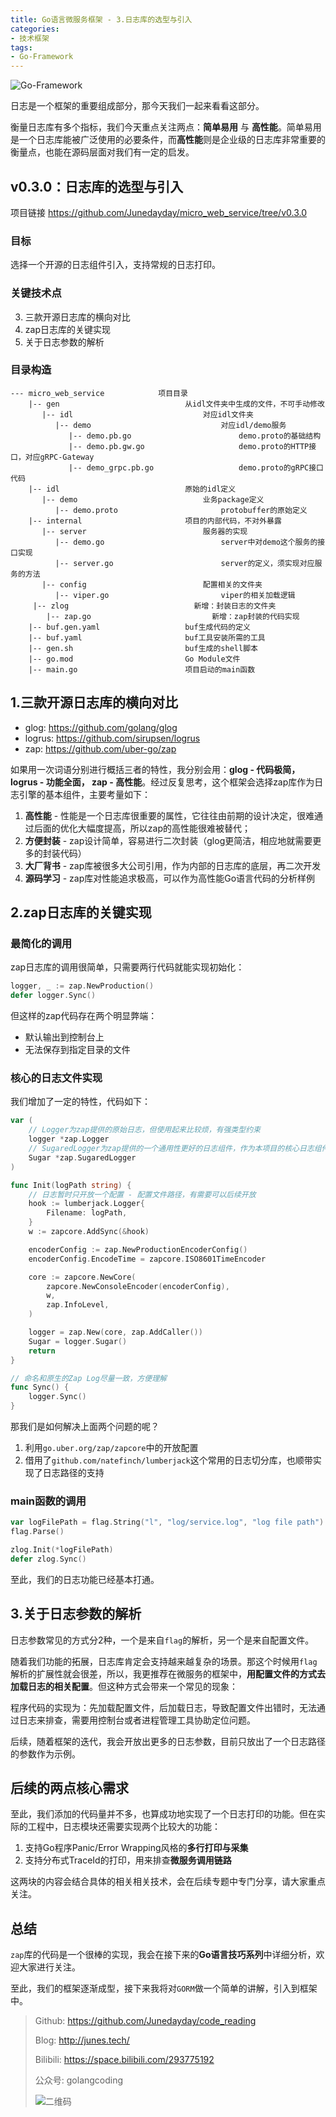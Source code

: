 ```yaml
---
title: Go语言微服务框架 - 3.日志库的选型与引入
categories: 
- 技术框架
tags:
- Go-Framework
---
```


![Go-Framework](https://i.loli.net/2021/08/15/QfmqMJGaNOgt7LC.jpg)

日志是一个框架的重要组成部分，那今天我们一起来看看这部分。

衡量日志库有多个指标，我们今天重点关注两点：**简单易用** 与 **高性能**。简单易用是一个日志库能被广泛使用的必要条件，而**高性能**则是企业级的日志库非常重要的衡量点，也能在源码层面对我们有一定的启发。

<!-- more -->

## v0.3.0：日志库的选型与引入

项目链接 https://github.com/Junedayday/micro_web_service/tree/v0.3.0

### 目标

选择一个开源的日志组件引入，支持常规的日志打印。

### 关键技术点

3. 三款开源日志库的横向对比
2. zap日志库的关键实现
3. 关于日志参数的解析

### 目录构造

```
--- micro_web_service            项目目录
	|-- gen                            从idl文件夹中生成的文件，不可手动修改
	   |-- idl                             对应idl文件夹
	      |-- demo                             对应idl/demo服务
	         |-- demo.pb.go                        demo.proto的基础结构
	         |-- demo.pb.gw.go                     demo.proto的HTTP接口，对应gRPC-Gateway
	         |-- demo_grpc.pb.go                   demo.proto的gRPC接口代码
	|-- idl                            原始的idl定义
	   |-- demo                            业务package定义
	      |-- demo.proto                       protobuffer的原始定义
	|-- internal                       项目的内部代码，不对外暴露
	   |-- server                          服务器的实现
	      |-- demo.go                          server中对demo这个服务的接口实现
	      |-- server.go                        server的定义，须实现对应服务的方法
	   |-- config                          配置相关的文件夹
	      |-- viper.go                         viper的相关加载逻辑
     |-- zlog                            新增：封装日志的文件夹
        |-- zap.go                           新增：zap封装的代码实现
	|-- buf.gen.yaml                   buf生成代码的定义
	|-- buf.yaml                       buf工具安装所需的工具
	|-- gen.sh                         buf生成的shell脚本
	|-- go.mod                         Go Module文件
	|-- main.go                        项目启动的main函数
```

## 1.三款开源日志库的横向对比

- glog: https://github.com/golang/glog
- logrus: https://github.com/sirupsen/logrus
- zap: https://github.com/uber-go/zap

如果用一次词语分别进行概括三者的特性，我分别会用：**glog - 代码极简，logrus - 功能全面， zap - 高性能**。经过反复思考，这个框架会选择zap库作为日志引擎的基本组件，主要考量如下：

1. **高性能** - 性能是一个日志库很重要的属性，它往往由前期的设计决定，很难通过后面的优化大幅度提高，所以zap的高性能很难被替代；
2. **方便封装** - zap设计简单，容易进行二次封装（glog更简洁，相应地就需要更多的封装代码）
3. **大厂背书** - zap库被很多大公司引用，作为内部的日志库的底层，再二次开发
4. **源码学习** - zap库对性能追求极高，可以作为高性能Go语言代码的分析样例

## 2.zap日志库的关键实现

### 最简化的调用

zap日志库的调用很简单，只需要两行代码就能实现初始化：

```go
logger, _ := zap.NewProduction()
defer logger.Sync()
```

但这样的zap代码存在两个明显弊端：

- 默认输出到控制台上
- 无法保存到指定目录的文件

### 核心的日志文件实现

我们增加了一定的特性，代码如下：

```go
var (
	// Logger为zap提供的原始日志，但使用起来比较烦，有强类型约束
	logger *zap.Logger
	// SugaredLogger为zap提供的一个通用性更好的日志组件，作为本项目的核心日志组件
	Sugar *zap.SugaredLogger
)

func Init(logPath string) {
	// 日志暂时只开放一个配置 - 配置文件路径，有需要可以后续开放
	hook := lumberjack.Logger{
		Filename: logPath,
	}
	w := zapcore.AddSync(&hook)

	encoderConfig := zap.NewProductionEncoderConfig()
	encoderConfig.EncodeTime = zapcore.ISO8601TimeEncoder

	core := zapcore.NewCore(
		zapcore.NewConsoleEncoder(encoderConfig),
		w,
		zap.InfoLevel,
	)

	logger = zap.New(core, zap.AddCaller())
	Sugar = logger.Sugar()
	return
}

// 命名和原生的Zap Log尽量一致，方便理解
func Sync() {
	logger.Sync()
}
```

那我们是如何解决上面两个问题的呢？

1. 利用`go.uber.org/zap/zapcore`中的开放配置
2. 借用了`github.com/natefinch/lumberjack`这个常用的日志切分库，也顺带实现了日志路径的支持

### main函数的调用

```go
var logFilePath = flag.String("l", "log/service.log", "log file path")
flag.Parse()

zlog.Init(*logFilePath)
defer zlog.Sync()
```

至此，我们的日志功能已经基本打通。

## 3.关于日志参数的解析

日志参数常见的方式分2种，一个是来自`flag`的解析，另一个是来自配置文件。

随着我们功能的拓展，日志库肯定会支持越来越复杂的场景。那这个时候用`flag`解析的扩展性就会很差，所以，我更推荐在微服务的框架中，**用配置文件的方式去加载日志的相关配置**。但这种方式会带来一个常见的现象：

程序代码的实现为：先加载配置文件，后加载日志，导致配置文件出错时，无法通过日志来排查，需要用控制台或者进程管理工具协助定位问题。

后续，随着框架的迭代，我会开放出更多的日志参数，目前只放出了一个日志路径的参数作为示例。

## 后续的两点核心需求

至此，我们添加的代码量并不多，也算成功地实现了一个日志打印的功能。但在实际的工程中，日志模块还需要实现两个比较大的功能：

1. 支持Go程序Panic/Error Wrapping风格的**多行打印与采集**
2. 支持分布式TraceId的打印，用来排查**微服务调用链路**

这两块的内容会结合具体的相关相关技术，会在后续专题中专门分享，请大家重点关注。

## 总结

`zap`库的代码是一个很棒的实现，我会在接下来的**Go语言技巧系列**中详细分析，欢迎大家进行关注。

至此，我们的框架逐渐成型，接下来我将对`GORM`做一个简单的讲解，引入到框架中。



> Github: https://github.com/Junedayday/code_reading
>
> Blog: http://junes.tech/
>
> Bilibili: https://space.bilibili.com/293775192
>
> 公众号: golangcoding
>
>  ![二维码](https://i.loli.net/2021/02/28/RPzy7Hjc9GZ8I3e.jpg)

